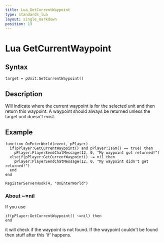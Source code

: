 ```yaml
---
title: Lua_GetCurrentWaypoint
type: standards_lua
layout: single_markdown
position: 13
---
```


# Lua GetCurrentWaypoint

## Syntax

```
target = pUnit:GetCurrentWaypoint()
```

## Description

Will indicate where the current waypoint is for the selected unit and then return this waypoint.
A waypoint should always be returned unless the target unit doesn't exist.

## Example

```
function OnEnterWorld(event, pPlayer)
  if(pPlayer:GetCurrentWaypoint() and pPlayer:IsGm() == true) then
    pPlayer:PlayerSendChatMessage(12, 0, "My waypoint got returned!")
  elseif(pPlayer:GetCurrentWaypoint() ~= nil then
    pPlayer:PlayerSendChatMessage(12, 0, "My waypoint didn't get returned!")
  end
end

RegisterServerHook(4, "OnEnterWorld")
```

### About ~=nil

If you use

```
if(pPlayer:GetCurrentWaypoint() ~=nil) then
end
```

it will check if the waypoint is not found. If the waypoint couldn't be found then stuff after this 'if' happens.